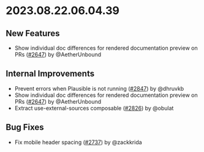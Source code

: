 # 2023.08.22.06.04.39

## New Features

- Show individual doc differences for rendered documentation preview on PRs
  ([#2647](https://github.com/WordPress/openverse/pull/2647)) by @AetherUnbound

## Internal Improvements

- Prevent errors when Plausible is not running
  ([#2847](https://github.com/WordPress/openverse/pull/2847)) by @dhruvkb
- Show individual doc differences for rendered documentation preview on PRs
  ([#2647](https://github.com/WordPress/openverse/pull/2647)) by @AetherUnbound
- Extract use-external-sources composable
  ([#2826](https://github.com/WordPress/openverse/pull/2826)) by @obulat

## Bug Fixes

- Fix mobile header spacing
  ([#2737](https://github.com/WordPress/openverse/pull/2737)) by @zackkrida
